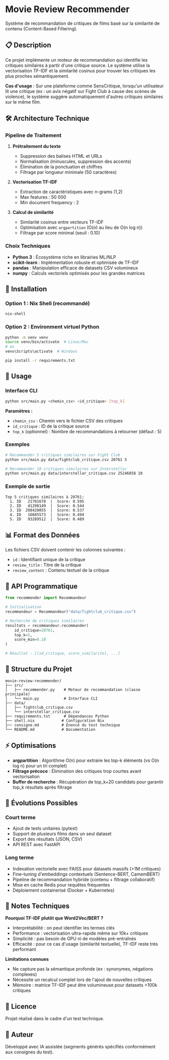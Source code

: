 # Movie Review Recommender

Système de recommandation de critiques de films basé sur la similarité de contenu (Content-Based Filtering).

## 📋 Description

Ce projet implémente un moteur de recommandation qui identifie les critiques similaires à partir d'une critique source. Le système utilise la vectorisation TF-IDF et la similarité cosinus pour trouver les critiques les plus proches sémantiquement.

**Cas d'usage** : Sur une plateforme comme SensCritique, lorsqu'un utilisateur lit une critique (ex : un avis négatif sur Fight Club à cause des scènes de violence), le système suggère automatiquement d'autres critiques similaires sur le même film.

## 🛠️ Architecture Technique

### Pipeline de Traitement

1. **Prétraitement du texte**
   - Suppression des balises HTML et URLs
   - Normalisation (minuscules, suppression des accents)
   - Élimination de la ponctuation et chiffres
   - Filtrage par longueur minimale (50 caractères)

2. **Vectorisation TF-IDF**
   - Extraction de caractéristiques avec n-grams (1,2)
   - Max features : 50 000
   - Min document frequency : 2

3. **Calcul de similarité**
   - Similarité cosinus entre vecteurs TF-IDF
   - Optimisation avec `argpartition` (O(n) au lieu de O(n log n))
   - Filtrage par score minimal (seuil : 0.10)

### Choix Techniques

- **Python 3** : Écosystème riche en librairies ML/NLP
- **scikit-learn** : Implémentation robuste et optimisée de TF-IDF
- **pandas** : Manipulation efficace de datasets CSV volumineux
- **numpy** : Calculs vectoriels optimisés pour les grandes matrices

## 🚀 Installation

### Option 1 : Nix Shell (recommandé)

```bash
nix-shell
```

### Option 2 : Environment virtuel Python

```bash
python -m venv venv
source venv/bin/activate  # Linux/Mac
# ou
venv\Scripts\activate  # Windows

pip install -r requirements.txt
```

## 📖 Usage

### Interface CLI

```bash
python src/main.py <chemin_csv> <id_critique> [top_k]
```

**Paramètres :**
- `chemin_csv` : Chemin vers le fichier CSV des critiques
- `id_critique` : ID de la critique source
- `top_k` (optionnel) : Nombre de recommandations à retourner (défaut : 5)

### Exemples

```bash
# Recommander 5 critiques similaires sur Fight Club
python src/main.py data/fightclub_critique.csv 20761 5

# Recommander 10 critiques similaires sur Interstellar
python src/main.py data/interstellar_critique.csv 25246858 10
```

### Exemple de sortie

```
Top 5 critiques similaires à 20761:
  1. ID   21701678  |  Score: 0.595
  2. ID   41298149  |  Score: 0.544
  3. ID  298420055  |  Score: 0.537
  4. ID   16685573  |  Score: 0.494
  5. ID   93289512  |  Score: 0.489
```

## 📊 Format des Données

Les fichiers CSV doivent contenir les colonnes suivantes :
- `id` : Identifiant unique de la critique
- `review_title` : Titre de la critique
- `review_content` : Contenu textuel de la critique

## 🔧 API Programmatique

```python
from recommender import Recommandeur

# Initialisation
recommandeur = Recommandeur("data/fightclub_critique.csv")

# Recherche de critiques similaires
resultats = recommandeur.recommander(
    id_critique=20761,
    top_k=5,
    score_min=0.10
)

# Résultat : [(id_critique, score_similarite), ...]
```

## 📁 Structure du Projet

```
movie-review-recommender/
├── src/
│   ├── recommender.py    # Moteur de recommandation (classe principale)
│   └── main.py           # Interface CLI
├── data/
│   ├── fightclub_critique.csv
│   └── interstellar_critique.csv
├── requirements.txt      # Dépendances Python
├── shell.nix            # Configuration Nix
├── consigne.md          # Énoncé du test technique
└── README.md            # Documentation
```

## ⚡ Optimisations

- **argpartition** : Algorithme O(n) pour extraire les top-k éléments (vs O(n log n) pour un tri complet)
- **Filtrage précoce** : Élimination des critiques trop courtes avant vectorisation
- **Buffer de recherche** : Récupération de top_k+20 candidats pour garantir top_k résultats après filtrage

## 🔮 Évolutions Possibles

### Court terme
- Ajout de tests unitaires (pytest)
- Support de plusieurs films dans un seul dataset
- Export des résultats (JSON, CSV)
- API REST avec FastAPI

### Long terme
- Indexation vectorielle avec FAISS pour datasets massifs (>1M critiques)
- Fine-tuning d'embeddings contextuels (Sentence-BERT, CamemBERT)
- Pipeline de recommandation hybride (contenu + filtrage collaboratif)
- Mise en cache Redis pour requêtes fréquentes
- Déploiement containerisé (Docker + Kubernetes)

## 📝 Notes Techniques

**Pourquoi TF-IDF plutôt que Word2Vec/BERT ?**
- Interprétabilité : on peut identifier les termes clés
- Performance : vectorisation ultra-rapide même sur 10k+ critiques
- Simplicité : pas besoin de GPU ni de modèles pré-entraînés
- Efficacité : pour ce cas d'usage (similarité textuelle), TF-IDF reste très performant

**Limitations connues**
- Ne capture pas la sémantique profonde (ex : synonymes, négations complexes)
- Nécessite un recalcul complet lors de l'ajout de nouvelles critiques
- Mémoire : matrice TF-IDF peut être volumineuse pour datasets >100k critiques

## 📄 Licence

Projet réalisé dans le cadre d'un test technique.

## 👤 Auteur

Développé avec IA assistée (segments générés spécifiés conformément aux consignes du test).

